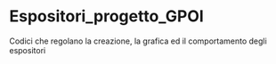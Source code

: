 # Espositori_progetto_GPOI
Codici che regolano la creazione, la grafica ed il comportamento degli espositori 
